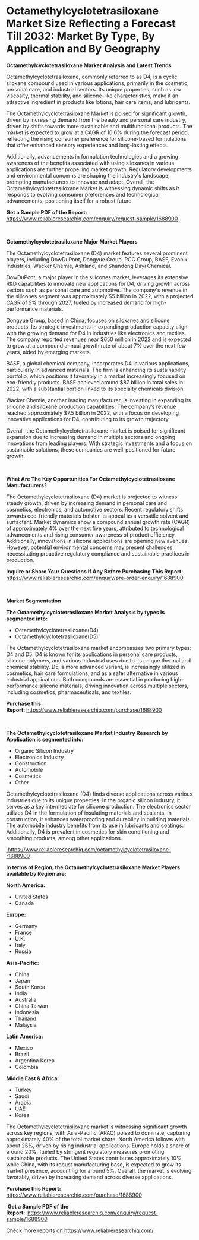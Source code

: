 <p><h1>Octamethylcyclotetrasiloxane Market Size Reflecting a Forecast Till 2032: Market By Type, By Application and By Geography</h1></p><p><strong>Octamethylcyclotetrasiloxane Market Analysis and Latest Trends</strong></p>
<p><p>Octamethylcyclotetrasiloxane, commonly referred to as D4, is a cyclic siloxane compound used in various applications, primarily in the cosmetic, personal care, and industrial sectors. Its unique properties, such as low viscosity, thermal stability, and silicone-like characteristics, make it an attractive ingredient in products like lotions, hair care items, and lubricants.</p><p>The Octamethylcyclotetrasiloxane Market is poised for significant growth, driven by increasing demand from the beauty and personal care industry, driven by shifts towards more sustainable and multifunctional products. The market is expected to grow at a CAGR of 10.6% during the forecast period, reflecting the rising consumer preference for silicone-based formulations that offer enhanced sensory experiences and long-lasting effects.</p><p>Additionally, advancements in formulation technologies and a growing awareness of the benefits associated with using siloxanes in various applications are further propelling market growth. Regulatory developments and environmental concerns are shaping the industry's landscape, prompting manufacturers to innovate and adapt. Overall, the Octamethylcyclotetrasiloxane Market is witnessing dynamic shifts as it responds to evolving consumer preferences and technological advancements, positioning itself for a robust future.</p></p>
<p><strong>Get a Sample PDF of the Report:&nbsp;</strong> <a href="https://www.reliableresearchiq.com/enquiry/request-sample/1688900?utm_campaign=3068&utm_medium=2&utm_source=Github&utm_content=ia&utm_term=02042025&utm_id=octamethylcyclotetrasiloxane">https://www.reliableresearchiq.com/enquiry/request-sample/1688900</a></p>
<p>&nbsp;</p>
<p><strong>Octamethylcyclotetrasiloxane Major Market Players</strong></p>
<p><p>The Octamethylcyclotetrasiloxane (D4) market features several prominent players, including DowDuPont, Dongyue Group, PCC Group, BASF, Evonik Industries, Wacker Chemie, Ashland, and Shandong Dayi Chemical. </p><p>DowDuPont, a major player in the silicones market, leverages its extensive R&D capabilities to innovate new applications for D4, driving growth across sectors such as personal care and automotive. The company's revenue in the silicones segment was approximately $5 billion in 2022, with a projected CAGR of 5% through 2027, fueled by increased demand for high-performance materials.</p><p>Dongyue Group, based in China, focuses on siloxanes and silicone products. Its strategic investments in expanding production capacity align with the growing demand for D4 in industries like electronics and textiles. The company reported revenues near $650 million in 2022 and is expected to grow at a compound annual growth rate of about 7% over the next few years, aided by emerging markets.</p><p>BASF, a global chemical company, incorporates D4 in various applications, particularly in advanced materials. The firm is enhancing its sustainability portfolio, which positions it favorably in a market increasingly focused on eco-friendly products. BASF achieved around $87 billion in total sales in 2022, with a substantial portion linked to its specialty chemicals division.</p><p>Wacker Chemie, another leading manufacturer, is investing in expanding its silicone and siloxane production capabilities. The company’s revenue reached approximately $7.5 billion in 2022, with a focus on developing innovative applications for D4, contributing to its growth trajectory.</p><p>Overall, the Octamethylcyclotetrasiloxane market is poised for significant expansion due to increasing demand in multiple sectors and ongoing innovations from leading players. With strategic investments and a focus on sustainable solutions, these companies are well-positioned for future growth.</p></p>
<p>&nbsp;</p>
<p><strong>What Are The Key Opportunities For Octamethylcyclotetrasiloxane Manufacturers?</strong></p>
<p><p>The Octamethylcyclotetrasiloxane (D4) market is projected to witness steady growth, driven by increasing demand in personal care and cosmetics, electronics, and automotive sectors. Recent regulatory shifts towards eco-friendly materials bolster its appeal as a versatile solvent and surfactant. Market dynamics show a compound annual growth rate (CAGR) of approximately 4% over the next five years, attributed to technological advancements and rising consumer awareness of product efficiency. Additionally, innovations in silicone applications are opening new avenues. However, potential environmental concerns may present challenges, necessitating proactive regulatory compliance and sustainable practices in production.</p></p>
<p><strong>Inquire or Share Your Questions If Any Before Purchasing This Report:</strong> <a href="https://www.reliableresearchiq.com/enquiry/pre-order-enquiry/1688900?utm_campaign=3068&utm_medium=2&utm_source=Github&utm_content=ia&utm_term=02042025&utm_id=octamethylcyclotetrasiloxane">https://www.reliableresearchiq.com/enquiry/pre-order-enquiry/1688900</a></p>
<p>&nbsp;</p>
<p><strong>Market Segmentation</strong></p>
<p><strong>The Octamethylcyclotetrasiloxane Market Analysis by types is segmented into:</strong></p>
<p><ul><li>Octamethylcyclotetrasiloxane(D4)</li><li>Octamethylcyclotetrasiloxane(D5)</li></ul></p>
<p><p>The Octamethylcyclotetrasiloxane market encompasses two primary types: D4 and D5. D4 is known for its applications in personal care products, silicone polymers, and various industrial uses due to its unique thermal and chemical stability. D5, a more advanced variant, is increasingly utilized in cosmetics, hair care formulations, and as a safer alternative in various industrial applications. Both compounds are essential in producing high-performance silicone materials, driving innovation across multiple sectors, including cosmetics, pharmaceuticals, and textiles.</p></p>
<p><strong>Purchase this Report:&nbsp;</strong><a href="https://www.reliableresearchiq.com/purchase/1688900?utm_campaign=3068&utm_medium=2&utm_source=Github&utm_content=ia&utm_term=02042025&utm_id=octamethylcyclotetrasiloxane">https://www.reliableresearchiq.com/purchase/1688900</a></p>
<p>&nbsp;</p>
<p><strong>The Octamethylcyclotetrasiloxane Market Industry Research by Application is segmented into:</strong></p>
<p><ul><li>Organic Silicon Industry</li><li>Electronics Industry</li><li>Construction</li><li>Automobile</li><li>Cosmetics</li><li>Other</li></ul></p>
<p><p>Octamethylcyclotetrasiloxane (D4) finds diverse applications across various industries due to its unique properties. In the organic silicon industry, it serves as a key intermediate for silicone production. The electronics sector utilizes D4 in the formulation of insulating materials and sealants. In construction, it enhances waterproofing and durability in building materials. The automobile industry benefits from its use in lubricants and coatings. Additionally, D4 is prevalent in cosmetics for skin conditioning and smoothing products, among other applications.</p></p>
<p><a href="https://www.reliableresearchiq.com/octamethylcyclotetrasiloxane-r1688900?utm_campaign=3068&utm_medium=2&utm_source=Github&utm_content=ia&utm_term=02042025&utm_id=octamethylcyclotetrasiloxane">&nbsp;https://www.reliableresearchiq.com/octamethylcyclotetrasiloxane-r1688900</a></p>
<p><strong>In terms of Region, the Octamethylcyclotetrasiloxane Market Players available by Region are:</strong></p>
<p>
    <p> <strong> North America: </strong>
        <ul>
            <li>United States</li>
            <li>Canada</li>
        </ul>
        </p> 
    <p> <strong> Europe: </strong>
        <ul>
            <li>Germany</li>
            <li>France</li>
            <li>U.K.</li>
            <li>Italy</li>
            <li>Russia</li>
        </ul>
        </p> 
    <p> <strong> Asia-Pacific: </strong>
        <ul>
            <li>China</li>
            <li>Japan</li>
            <li>South Korea</li>
            <li>India</li>
            <li>Australia</li>
            <li>China Taiwan</li>
            <li>Indonesia</li>
            <li>Thailand</li>
            <li>Malaysia</li>
        </ul>
        </p> 
    <p> <strong> Latin America: </strong>
        <ul>
            <li>Mexico</li>
            <li>Brazil</li>
            <li>Argentina Korea</li>
            <li>Colombia</li>
        </ul>
        </p> 
    <p> <strong> Middle East & Africa: </strong>
        <ul>
            <li>Turkey</li>
            <li>Saudi</li>
            <li>Arabia</li>
            <li>UAE</li>
            <li>Korea</li>
        </ul>
    </p>
    </p>
<p><p>The Octamethylcyclotetrasiloxane market is witnessing significant growth across key regions, with Asia-Pacific (APAC) poised to dominate, capturing approximately 40% of the total market share. North America follows with about 25%, driven by rising industrial applications. Europe holds a share of around 20%, fueled by stringent regulatory measures promoting sustainable products. The United States contributes approximately 10%, while China, with its robust manufacturing base, is expected to grow its market presence, accounting for around 5%. Overall, the market is evolving favorably, driven by increasing demand across diverse applications.</p></p>
<p><strong>Purchase this Report: </strong><a href="https://www.reliableresearchiq.com/purchase/1688900?utm_campaign=3068&utm_medium=2&utm_source=Github&utm_content=ia&utm_term=02042025&utm_id=octamethylcyclotetrasiloxane">https://www.reliableresearchiq.com/purchase/1688900</a></p>
<p>&nbsp;<strong>Get a Sample PDF of the Report:&nbsp;&nbsp;</strong><a href="https://www.reliableresearchiq.com/enquiry/request-sample/1688900?utm_campaign=3068&utm_medium=2&utm_source=Github&utm_content=ia&utm_term=02042025&utm_id=octamethylcyclotetrasiloxane">https://www.reliableresearchiq.com/enquiry/request-sample/1688900</a></p>
<p><strong></strong></p>
<p>Check more reports on <a href="https://www.reliableresearchiq.com/?utm_campaign=3068&utm_medium=2&utm_source=Github&utm_content=ia&utm_term=02042025&utm_id=octamethylcyclotetrasiloxane">https://www.reliableresearchiq.com/</a></p>